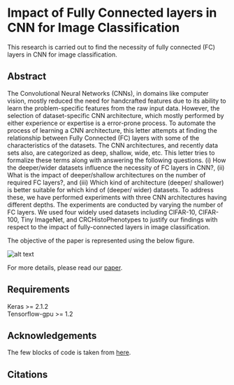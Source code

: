 # Impact of Fully Connected layers in CNN for Image Classification
This research is carried out to find the necessity of fully connected (FC) layers in CNN for image classification.

## Abstract
The Convolutional Neural Networks (CNNs), in domains like computer vision, mostly reduced the need for handcrafted features due to its ability to learn the problem-specific features from the raw input data. However,  the selection of dataset-specific CNN architecture, which mostly performed by either experience or expertise is a error-prone process. To automate the process of learning a CNN architecture, this letter attempts at finding the relationship between Fully Connected (FC) layers with some of the characteristics of the datasets. The CNN architectures, and recently data sets also, are categorized as deep, shallow, wide, etc. This letter tries to formalize these terms along with answering the following questions. (i) How the deeper/wider datasets influence the necessity of FC layers in CNN?, (ii) What is the impact of deeper/shallow architectures on the number of required FC layers?, and (iii) Which kind of architecture (deeper/ shallower) is better suitable for which kind of (deeper/ wider) datasets. To address these, we have performed experiments with three CNN architectures having different depths. The experiments are conducted by varying the number of FC layers. We used four widely used datasets including CIFAR-10, CIFAR-100, Tiny ImageNet, and CRCHistoPhenotypes to justify our findings with respect to the impact of fully-connected layers in image classification.


The objective of the paper is represented using the below figure.

![alt text](https://github.com/shabbeersh/Impact-of-FC-layers/blob/master/Impact_FC_layers_CNN.png)


For more details, please read our [paper](https://arxiv.org/abs/1810.02797).

## Requirements
Keras >= 2.1.2 <br/>
Tensorflow-gpu >= 1.2

## Acknowledgements
The few blocks of code is taken from [here](https://github.com/geifmany/cifar-vgg).

## Citations
